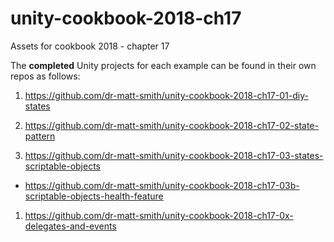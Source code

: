 # unity-cookbook-2018-ch17
Assets for cookbook 2018 - chapter 17

The **completed** Unity projects for each example can be found in their own repos as follows:

1. https://github.com/dr-matt-smith/unity-cookbook-2018-ch17-01-diy-states

1. https://github.com/dr-matt-smith/unity-cookbook-2018-ch17-02-state-pattern

1. https://github.com/dr-matt-smith/unity-cookbook-2018-ch17-03-states-scriptable-objects

  - https://github.com/dr-matt-smith/unity-cookbook-2018-ch17-03b-scriptable-objects-health-feature

1. https://github.com/dr-matt-smith/unity-cookbook-2018-ch17-0x-delegates-and-events


